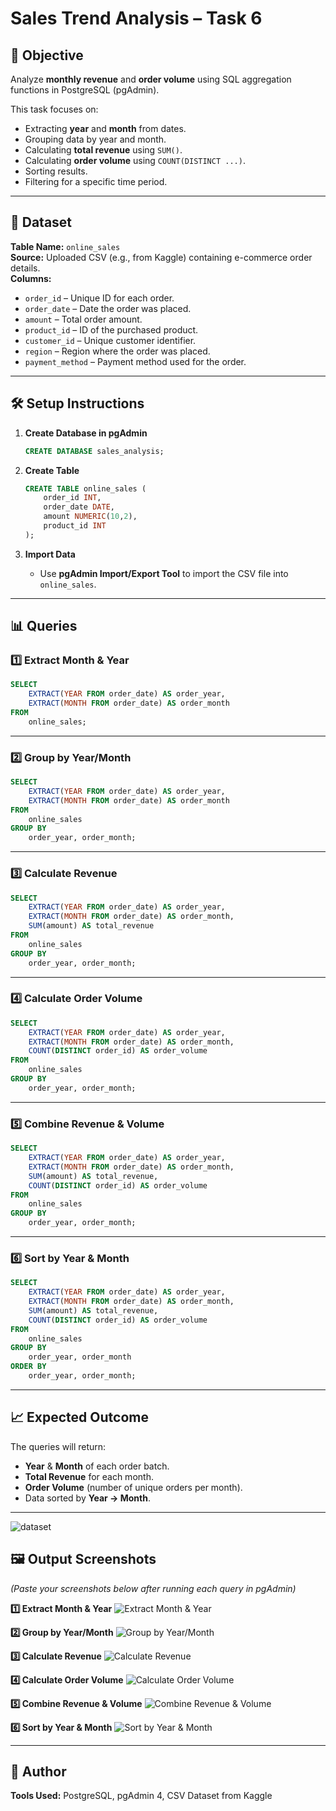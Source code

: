 # Sales Trend Analysis – Task 6

## 📌 Objective
Analyze **monthly revenue** and **order volume** using SQL aggregation functions in PostgreSQL (pgAdmin).

This task focuses on:
- Extracting **year** and **month** from dates.
- Grouping data by year and month.
- Calculating **total revenue** using `SUM()`.
- Calculating **order volume** using `COUNT(DISTINCT ...)`.
- Sorting results.
- Filtering for a specific time period.

---
## 📂 Dataset
**Table Name:** `online_sales`  
**Source:** Uploaded CSV (e.g., from Kaggle) containing e-commerce order details.  
**Columns:**
- `order_id` – Unique ID for each order.
- `order_date` – Date the order was placed.
- `amount` – Total order amount.
- `product_id` – ID of the purchased product.
- `customer_id` – Unique customer identifier.
- `region` – Region where the order was placed.
- `payment_method` – Payment method used for the order.
---

## 🛠 Setup Instructions
1. **Create Database in pgAdmin**
   ```sql
   CREATE DATABASE sales_analysis;
   ```

2. **Create Table**
   ```sql
   CREATE TABLE online_sales (
       order_id INT,
       order_date DATE,
       amount NUMERIC(10,2),
       product_id INT
   );
   ```

3. **Import Data**
   - Use **pgAdmin Import/Export Tool** to import the CSV file into `online_sales`.

---

## 📊 Queries

### 1️⃣ Extract Month & Year
```sql
SELECT
    EXTRACT(YEAR FROM order_date) AS order_year,
    EXTRACT(MONTH FROM order_date) AS order_month
FROM
    online_sales;
```

---

### 2️⃣ Group by Year/Month
```sql
SELECT
    EXTRACT(YEAR FROM order_date) AS order_year,
    EXTRACT(MONTH FROM order_date) AS order_month
FROM
    online_sales
GROUP BY
    order_year, order_month;
```

---

### 3️⃣ Calculate Revenue
```sql
SELECT
    EXTRACT(YEAR FROM order_date) AS order_year,
    EXTRACT(MONTH FROM order_date) AS order_month,
    SUM(amount) AS total_revenue
FROM
    online_sales
GROUP BY
    order_year, order_month;
```

---

### 4️⃣ Calculate Order Volume
```sql
SELECT
    EXTRACT(YEAR FROM order_date) AS order_year,
    EXTRACT(MONTH FROM order_date) AS order_month,
    COUNT(DISTINCT order_id) AS order_volume
FROM
    online_sales
GROUP BY
    order_year, order_month;
```

---

### 5️⃣ Combine Revenue & Volume
```sql
SELECT
    EXTRACT(YEAR FROM order_date) AS order_year,
    EXTRACT(MONTH FROM order_date) AS order_month,
    SUM(amount) AS total_revenue,
    COUNT(DISTINCT order_id) AS order_volume
FROM
    online_sales
GROUP BY
    order_year, order_month;
```

---

### 6️⃣ Sort by Year & Month
```sql
SELECT
    EXTRACT(YEAR FROM order_date) AS order_year,
    EXTRACT(MONTH FROM order_date) AS order_month,
    SUM(amount) AS total_revenue,
    COUNT(DISTINCT order_id) AS order_volume
FROM
    online_sales
GROUP BY
    order_year, order_month
ORDER BY
    order_year, order_month;
```

---

## 📈 Expected Outcome
The queries will return:
- **Year** & **Month** of each order batch.
- **Total Revenue** for each month.
- **Order Volume** (number of unique orders per month).
- Data sorted by **Year → Month**.

---
![dataset](https://github.com/Javagar-S/DATA-ANALYTICS-PROJECTS/blob/357cec05310e68fdd90f890c1b391e0732ee0bbc/DAY%206/complete%20data.png)

## 🖼 Output Screenshots
*(Paste your screenshots below after running each query in pgAdmin)*

**1️⃣ Extract Month & Year**
![Extract Month & Year](https://github.com/Javagar-S/DATA-ANALYTICS-PROJECTS/blob/357cec05310e68fdd90f890c1b391e0732ee0bbc/DAY%206/q1.png)

**2️⃣ Group by Year/Month**
![Group by Year/Month](https://github.com/Javagar-S/DATA-ANALYTICS-PROJECTS/blob/357cec05310e68fdd90f890c1b391e0732ee0bbc/DAY%206/q2.png)

**3️⃣ Calculate Revenue**
![Calculate Revenue](https://github.com/Javagar-S/DATA-ANALYTICS-PROJECTS/blob/357cec05310e68fdd90f890c1b391e0732ee0bbc/DAY%206/q3.png)

**4️⃣ Calculate Order Volume**
![Calculate Order Volume](https://github.com/Javagar-S/DATA-ANALYTICS-PROJECTS/blob/357cec05310e68fdd90f890c1b391e0732ee0bbc/DAY%206/q4.png)

**5️⃣ Combine Revenue & Volume**
![Combine Revenue & Volume](https://github.com/Javagar-S/DATA-ANALYTICS-PROJECTS/blob/357cec05310e68fdd90f890c1b391e0732ee0bbc/DAY%206/q5.png)

**6️⃣ Sort by Year & Month**
![Sort by Year & Month](https://github.com/Javagar-S/DATA-ANALYTICS-PROJECTS/blob/357cec05310e68fdd90f890c1b391e0732ee0bbc/DAY%206/q6.png)

---

## 📜 Author
**Tools Used:** PostgreSQL, pgAdmin 4, CSV Dataset from Kaggle
